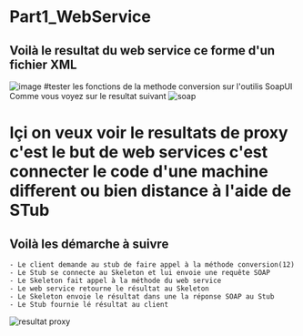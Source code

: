 # Part1_WebService
## Voilà le resultat du web service ce forme d'un fichier XML 
![image](https://user-images.githubusercontent.com/86606579/199036267-c992f77b-7c7b-443f-8692-581b2609d911.png)
#tester les fonctions de la methode conversion sur l'outilis SoapUI Comme vous voyez sur le resultat suivant 
![soap](https://user-images.githubusercontent.com/86606579/199036831-1b8c0d51-e797-40c0-b2fe-2df58844ed6a.JPG)
# Içi on veux voir le resultats de proxy c'est le but de web services c'est connecter le code d'une machine different ou bien distance à l'aide de STub
## Voilà les démarche à suivre 
    - Le client demande au stub de faire appel à la méthode conversion(12)
    - Le Stub se connecte au Skeleton et lui envoie une requête SOAP
    - Le Skeleton fait appel à la méthode du web service
    - Le web service retourne le résultat au Skeleton
    - Le Skeleton envoie le résultat dans une la réponse SOAP au Stub
    - Le Stub fournie lé résultat au client

![resultat proxy](https://user-images.githubusercontent.com/86606579/199037708-59f3fc79-4875-4a97-88c8-ff8dca5d2ce9.JPG)





